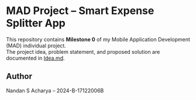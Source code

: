 # MAD Project – Smart Expense Splitter App

This repository contains **Milestone 0** of my Mobile Application Development (MAD) individual project.  
The project idea, problem statement, and proposed solution are documented in [Idea.md](./Idea.md).

## Author
Nandan S Acharya – 2024-B-17122006B



